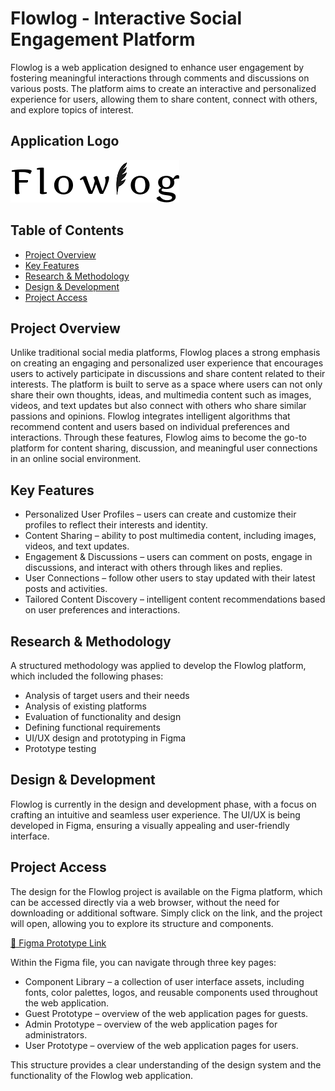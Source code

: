 # Flowlog - Interactive Social Engagement Platform
Flowlog is a web application designed to enhance user engagement by fostering meaningful interactions through comments and discussions on various posts. The platform aims to create an interactive and personalized experience for users, allowing them to share content, connect with others, and explore topics of interest.


## Application Logo
![Logo](https://raw.githubusercontent.com/nejrariizviic/Flowlog/refs/heads/main/Uploads/Logo.png)


## Table of Contents
- [ Project Overview](#project-overview)
- [ Key Features](#key-features)
- [ Research & Methodology](#research--methodology)
- [ Design & Development](#design--development)
- [ Project Access](#project-access)


## Project Overview
Unlike traditional social media platforms, Flowlog places a strong emphasis on creating an engaging and personalized user experience that encourages users to actively participate in discussions and share content related to their interests. The platform is built to serve as a space where users can not only share their own thoughts, ideas, and multimedia content such as images, videos, and text updates but also connect with others who share similar passions and opinions. Flowlog integrates intelligent algorithms that recommend content and users based on individual preferences and interactions. Through these features, Flowlog aims to become the go-to platform for content sharing, discussion, and meaningful user connections in an online social environment.

## Key Features
- Personalized User Profiles – users can create and customize their profiles to reflect their interests and identity.
- Content Sharing – ability to post multimedia content, including images, videos, and text updates.
- Engagement & Discussions – users can comment on posts, engage in discussions, and interact with others through likes and replies.
- User Connections – follow other users to stay updated with their latest posts and activities.
- Tailored Content Discovery – intelligent content recommendations based on user preferences and interactions.

## Research & Methodology
A structured methodology was applied to develop the Flowlog platform, which included the following phases:

- Analysis of target users and their needs
- Analysis of existing platforms
- Evaluation of functionality and design
- Defining functional requirements
- UI/UX design and prototyping in Figma
- Prototype testing



## Design & Development
Flowlog is currently in the design and development phase, with a focus on crafting an intuitive and seamless user experience. The UI/UX is being developed in Figma, ensuring a visually appealing and user-friendly interface.


## Project Access

The design for the Flowlog project is available on the Figma platform, which can be accessed directly via a web browser, without the need for downloading or additional software. Simply click on the link, and the project will open, allowing you to explore its structure and components.

[🔗 Figma Prototype Link](https://www.figma.com/design/yP9xDtAWrV7Te17YSGLypE/Flowlog?node-id=0-1&t=aeRaZjSDGjWiS3aN-1)

Within the Figma file, you can navigate through three key pages:

- Component Library – a collection of user interface assets, including fonts, color palettes, logos, and reusable components used throughout the web application.
- Guest Prototype – overview of the web application pages for guests.
- Admin Prototype – overview of the web application pages for administrators.
- User Prototype – overview of the web application pages for users.
  
This structure provides a clear understanding of the design system and the functionality of the Flowlog web application.

